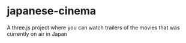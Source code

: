 # japanese-cinema
A three.js project where you can watch trailers of the movies that was currently on air in Japan
